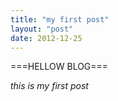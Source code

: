 ```yaml
---
title: "my first post"
layout: "post"
date: 2012-12-25
---
```


===HELLOW BLOG===

*this is my first post*
